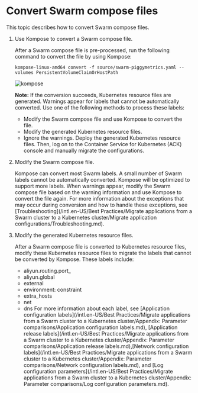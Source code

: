 # Convert Swarm compose files

This topic describes how to convert Swarm compose files.

1.  Use Kompose to convert a Swarm compose file.

    After a Swarm compose file is pre-processed, run the following command to convert the file by using Kompose:

    ```
    kompose-linux-amd64 convert -f source/swarm-piggymetrics.yaml --volumes PersistentVolumeClaimOrHostPath
    ```

    ![kompose](https://static-aliyun-doc.oss-accelerate.aliyuncs.com/assets/img/en-US/4077685061/p47978.png)

    **Note:** If the conversion succeeds, Kubernetes resource files are generated. Warnings appear for labels that cannot be automatically converted. Use one of the following methods to process these labels:

    -   Modify the Swarm compose file and use Kompose to convert the file.
    -   Modify the generated Kubernetes resource files.
    -   Ignore the warnings. Deploy the generated Kubernetes resource files. Then, log on to the Container Service for Kubernetes \(ACK\) console and manually migrate the configurations.
2.  Modify the Swarm compose file.

    Kompose can convert most Swarm labels. A small number of Swarm labels cannot be automatically converted. Kompose will be optimized to support more labels. When warnings appear, modify the Swarm compose file based on the warning information and use Kompose to convert the file again. For more information about the exceptions that may occur during conversion and how to handle these exceptions, see [Troubleshooting](/intl.en-US/Best Practices/Migrate applications from a Swarm cluster to a Kubernetes cluster/Migrate application configurations/Troubleshooting.md).

3.  Modify the generated Kubernetes resource files.

    After a Swarm compose file is converted to Kubernetes resource files, modify these Kubernetes resource files to migrate the labels that cannot be converted by Kompose. These labels include:

    -   aliyun.routing.port\_
    -   aliyun.global
    -   external
    -   environment: constraint
    -   extra\_hosts
    -   net
    -   dns
    For more information about each label, see [Application configuration labels](/intl.en-US/Best Practices/Migrate applications from a Swarm cluster to a Kubernetes cluster/Appendix: Parameter comparisons/Application configuration labels.md), [Application release labels](/intl.en-US/Best Practices/Migrate applications from a Swarm cluster to a Kubernetes cluster/Appendix: Parameter comparisons/Application release labels.md),[Network configuration labels](/intl.en-US/Best Practices/Migrate applications from a Swarm cluster to a Kubernetes cluster/Appendix: Parameter comparisons/Network configuration labels.md), and [Log configuration parameters](/intl.en-US/Best Practices/Migrate applications from a Swarm cluster to a Kubernetes cluster/Appendix: Parameter comparisons/Log configuration parameters.md).


